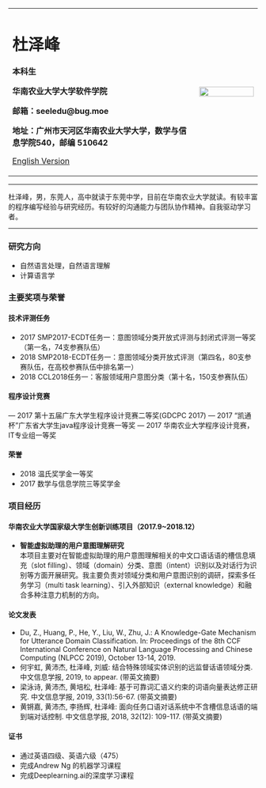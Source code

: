 <div>
<table border="0">
  <tr>
    <td width="75%">
      <h1>杜泽峰</h1>
      <p><b>本科生</b></p>
      <p><b>华南农业大学大学软件学院</b></p>
      <p><b>邮箱：seeledu@bug.moe</b></p>
      <p><b>地址：广州市天河区华南农业大学大学，数学与信息学院540，邮编 510642</b></p>
      <p><a href="/index-en.html">English Version</a></p>
    </td>
    <td width="25%">
      <img src="/zhengjianzhao.jpg" width="100%">
    </td>
  </tr>
</table>
</div>

---

杜泽峰，男，东莞人，高中就读于东莞中学，目前在华南农业大学就读。有较丰富的程序编写经验与研究经历。有较好的沟通能力与团队协作精神。自我驱动学习者。

---

### 研究方向
- 自然语言处理，自然语言理解
- 计算语言学

### 主要奖项与荣誉
#### 技术评测任务
- 2017 SMP2017-ECDT任务一：意图领域分类开放式评测与封闭式评测一等奖（第一名，74支参赛队伍）
- 2018 SMP2018-ECDT任务一：意图领域分类开放式评测（第四名，80支参赛队伍，在高校参赛队伍中排名第一）
-	2018 CCL2018任务一：客服领域用户意图分类（第十名，150支参赛队伍）
#### 程序设计竞赛
— 2017 第十五届广东大学生程序设计竞赛二等奖(GDCPC 2017) 
— 2017 “凯通杯”广东省大学生java程序设计竞赛一等奖 
— 2017 华南农业大学程序设计竞赛，IT专业组一等奖 
#### 荣誉
- 2018 温氏奖学金一等奖
- 2017 数学与信息学院三等奖学金

### 项目经历
#### 华南农业大学国家级大学生创新训练项目（2017.9~2018.12）
- **智能虚拟助理的用户意图理解研究**  
本项目主要对在智能虚拟助理的用户意图理解相关的中文口语话语的槽信息填充（slot filling）、领域（domain）分类、意图（intent）识别以及对话行为识别等方面开展研究。我主要负责对领域分类和用户意图识别的调研，探索多任务学习（multi task learning）、引入外部知识（external knowledge）和融合多种注意力机制的方向。

#### 论文发表
-	Du, Z., Huang, P., He, Y., Liu, W., Zhu, J.: A Knowledge-Gate Mechanism for Utterance Domain Classification. In: Proceedings of the 8th CCF International Conference on Natural Language Processing and Chinese Computing (NLPCC 2019), October 13-14, 2019.
-	何宇虹, 黄沛杰, 杜泽峰, 刘威: 结合特殊领域实体识别的远监督话语领域分类. 中文信息学报, 2019, to appear. (带英文摘要)
-	梁泳诗, 黄沛杰, 黄培松, 杜泽峰: 基于可靠词汇语义约束的词语向量表达修正研究. 中文信息学报, 2019, 33(1):56-67. (带英文摘要)
-	黄锵嘉, 黄沛杰, 李扬辉, 杜泽峰: 面向任务口语对话系统中不含槽信息话语的端到端对话控制. 中文信息学报, 2018, 32(12): 109-117. (带英文摘要)

#### 证书
-	通过英语四级、英语六级（475）
-	完成Andrew Ng 的机器学习课程
-	完成Deeplearning.ai的深度学习课程

